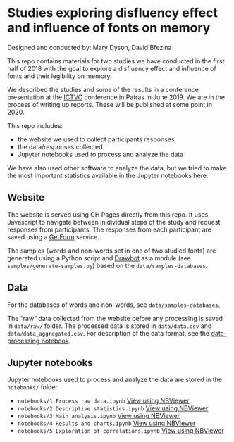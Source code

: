 # Studies exploring disfluency effect and influence of fonts on memory

Designed and conducted by: Mary Dyson, David Březina

This repo contains materials for two studies we have conducted in the first half of 2018 with the goal to explore a disfluency effect and influence of fonts and their legibility on memory.

We described the studies and some of the results in a conference presentation at the [ICTVC](https://ictvc.org/2019/en/) conference in Patras in June 2019. We are in the process of writing up reports. These will be published at some point in 2020.

This repo includes:

- the website we used to collect participants responses
- the data/responses collected
- Jupyter notebooks used to process and analyze the data

We have also used other software to analyze the data, but we tried to make the most important statistics available in the Jupyter notebooks here.

## Website

The website is served using GH Pages directly from this repo.
It uses Javascript to navigate between inidividual steps of the study and request responses from participants. The responses from each participant are saved using a [GetForm](https://getform.io) service.

The samples (words and non-words set in one of two studied fonts) are generated using a Python script and [Drawbot](http://drawbot.com) as a module (see `samples/generate-samples.py`) based on the `data/samples-databases`.

## Data

For the databases of words and non-words, see `data/samples-databases`.

The “raw“ data collected from the website before any processing is saved in `data/raw/` folder. The processed data is stored in `data/data.csv` and `data/data_aggregated.csv`. For description of the data format, see the [data-processing notebook](https://nbviewer.jupyter.org/github/MrBrezina/dstudy.mrbrezina.com/blob/master/notebooks/1%20Process%20raw%20data.ipynb).

## Jupyter notebooks

Jupyter notebooks used to process and analyze the data are stored in the `notebooks/` folder.

- `notebooks/1 Process raw data.ipynb` [View using NBViewer](https://nbviewer.jupyter.org/github/MrBrezina/dstudy.mrbrezina.com/blob/master/notebooks/1%20Process%20raw%20data.ipynb)
- `notebooks/2 Descriptive statistics.ipynb` [View using NBViewer](https://nbviewer.jupyter.org/github/MrBrezina/dstudy.mrbrezina.com/blob/master/notebooks/2%20Descriptive%20statistics.ipynb)
- `notebooks/3 Main analysis.ipynb` [View using NBViewer](https://nbviewer.jupyter.org/github/MrBrezina/dstudy.mrbrezina.com/blob/master/notebooks/3%20Main%20analysis.ipynb)
- `notebooks/4 Results and charts.ipynb` [View using NBViewer](https://nbviewer.jupyter.org/github/MrBrezina/dstudy.mrbrezina.com/blob/master/notebooks/4%20Results%20and%20charts.ipynb)
- `notebooks/5 Exploration of correlations.ipynb` [View using NBViewer](https://nbviewer.jupyter.org/github/MrBrezina/dstudy.mrbrezina.com/blob/master/notebooks/5%20Exploration%20of%20correlations.ipynb)
